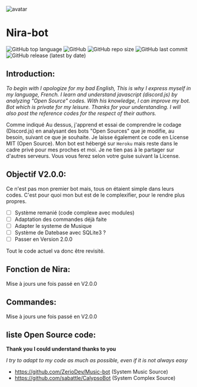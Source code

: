 ![avatar](https://user-images.githubusercontent.com/86933695/126136189-c4a2d52d-5beb-4e21-ac76-077e5007714c.png)
# Nira-bot
![GitHub top language](https://img.shields.io/github/languages/top/KhaeAhra/Nira-bot?color=%2300&logo=javascript) ![GitHub](https://img.shields.io/github/license/KhaeAhra/Nira-bot?logo=LICENSE) ![GitHub repo size](https://img.shields.io/github/repo-size/KhaeAhra/Nira-bot?color=%2300ff0&logo=GitHub)  ![GitHub last commit](https://img.shields.io/github/last-commit/KhaeAhra/Nira-bot?color=%2300ff0&logo=Github) ![GitHub release (latest by date)](https://img.shields.io/github/v/release/KhaeAhra/Nira-bot?logo=GitHub) 
##
## Introduction:
*To begin with I apologize for my bad English, This is why I express myself in my language, French.
I learn and understand javascript (discord.js) by analyzing "Open Source" codes. With his knowledge, I can improve my bot. Bot which is private for my leisure.
Thanks for your understanding. I will also post the reference codes for the respect of their authors.* 

Comme indiqué Au dessus, j'apprend et essai de comprendre le codage (Discord.js) en analysant des bots "Open Sources" que je modifie, au besoin, suivant ce que je souhaite.
Je laisse également ce code en License MIT (Open Source). Mon bot est hébergé sur ``Heroku`` mais reste dans le cadre privé pour mes proches et moi. Je ne tien pas à le partager sur d'autres serveurs. Vous vous ferez selon votre guise suivant la License.

## Objectif V2.0.0:

Ce n'est pas mon premier bot mais, tous on étaient simple dans leurs codes. C'est pour quoi mon but est de le complexifier, pour le rendre plus propres. 
- [ ] Système remanié (code complexe avec modules)
- [ ] Adaptation des commandes déjà faite
- [ ] Adapter le systeme de Musique 
- [ ] Système de Datebase avec SQLite3 ?
- [ ] Passer en Version 2.0.0

Tout le code actuel va donc être revisité.

## Fonction de Nira:
Mise à jours une fois passé en V2.0.0

## Commandes:
Mise à jours une fois passé en V2.0.0

## liste Open Source code: 
**Thank you I could understand thanks to you**

*I try to adapt to my code as much as possible, even if it is not always easy*

- https://github.com/ZerioDev/Music-bot (System Music Source)
- https://github.com/sabattle/CalypsoBot (System Complex Source)


